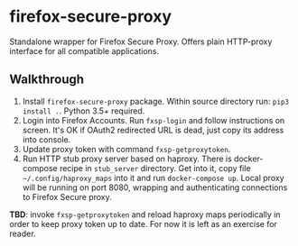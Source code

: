 # firefox-secure-proxy

Standalone wrapper for Firefox Secure Proxy. Offers plain HTTP-proxy interface for all compatible applications.

## Walkthrough

1. Install `firefox-secure-proxy` package. Within source directory run: `pip3 install .`. Python 3.5+ required.
2. Login into Firefox Accounts. Run `fxsp-login` and follow instructions on screen. It's OK if OAuth2 redirected URL is dead, just copy its address into console.
3. Update proxy token with command `fxsp-getproxytoken`.
4. Run HTTP stub proxy server based on haproxy. There is docker-compose recipe in `stub_server` directory. Get into it, copy file `~/.config/haproxy_maps` into it and run `docker-compose up`. Local proxy will be running on port 8080, wrapping and authenticating connections to Firefox Secure proxy.

**TBD**: invoke `fxsp-getproxytoken` and reload haproxy maps periodically in order to keep proxy token up to date. For now it is left as an exercise for reader.
